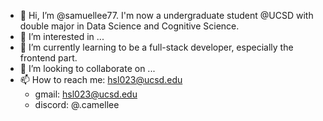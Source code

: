 - 👋 Hi, I’m @samuellee77. I'm now a undergraduate student @UCSD with double major in Data Science and Cognitive Science.
- 👀 I’m interested in ...
- 🌱 I’m currently learning to be a full-stack developer, especially the frontend part.
- 💞️ I’m looking to collaborate on ...
- 📫 How to reach me:  hsl023@ucsd.edu
  - gmail: hsl023@ucsd.edu
  - discord: @.camellee

<!---
samuellee77/samuellee77 is a ✨ special ✨ repository because its `README.md` (this file) appears on your GitHub profile.
You can click the Preview link to take a look at your changes.
--->
